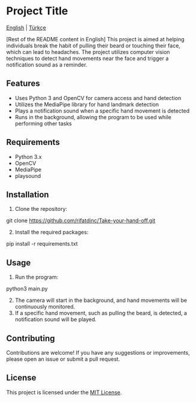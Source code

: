 # Project Title
[English](README.md) | [Türkçe](README_TR.md)

[Rest of the README content in English]
This project is aimed at helping individuals break the habit of pulling their beard or touching their face, which can lead to headaches. The project utilizes computer vision techniques to detect hand movements near the face and trigger a notification sound as a reminder.

## Features

- Uses Python 3 and OpenCV for camera access and hand detection
- Utilizes the MediaPipe library for hand landmark detection
- Plays a notification sound when a specific hand movement is detected
- Runs in the background, allowing the program to be used while performing other tasks

## Requirements

- Python 3.x
- OpenCV
- MediaPipe
- playsound

## Installation

1. Clone the repository:

git clone https://github.com/rifatdinc/Take-your-hand-off.git

2. Install the required packages:

pip install -r requirements.txt

## Usage

1. Run the program:

python3 main.py

2. The camera will start in the background, and hand movements will be continuously monitored.
3. If a specific hand movement, such as pulling the beard, is detected, a notification sound will be played.

## Contributing

Contributions are welcome! If you have any suggestions or improvements, please open an issue or submit a pull request.

## License

This project is licensed under the [MIT License](LICENSE).
